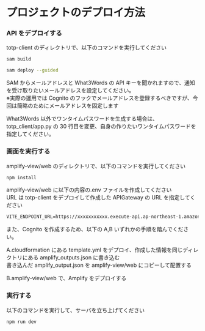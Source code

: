 # プロジェクトのデプロイ方法

### API をデプロイする

totp-client のディレクトリで、以下のコマンドを実行してください

```bash
sam build
```

```bash
sam deploy --guided
```

SAM からメールアドレスと What3Words の API キーを聞かれますので、通知を受け取りたいメールアドレスを設定してください。  
※実際の運用では Cognito のフックでメールアドレスを登録するべきですが、今回は簡略のためにメールアドレスを固定します

What3Words 以外でワンタイムパスワードを生成する場合は、totp_client/app.py の 30 行目を変更、自身の作りたいワンタイムパスワードを指定してください。

### 画面を実行する

amplify-view/web のディレクトリで、以下のコマンドを実行してください

```bash
npm install
```

amplify-view/web に以下の内容の.env ファイルを作成してください  
URL は totp-client をデプロイして作成した APIGateway の URL を指定してください

```txt
VITE_ENDPOINT_URL=https://xxxxxxxxxxx.execute-api.ap-northeast-1.amazonaws.com/Prod
```

また、Cognito を作成するため、以下の A,B いずれかの手順を踏んでください。

A.cloudformation にある template.yml をデプロイ、作成した情報を同じディレクトリにある amplify_outputs.json に書き込む  
書き込んだ amplify_output.json を amplify-view/web にコピーして配置する

B.amplify-view/web で、Amplify をデプロイする

### 実行する

以下のコマンドを実行して、サーバを立ち上げてください

```bash
npm run dev
```
